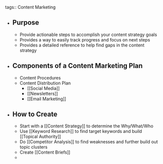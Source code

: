 tags:: Content Marketing

- ## Purpose
	- Provide actionable steps to accomplish your content strategy goals
	- Provides a way to easily track progress and focus on next steps
	- Provides a detailed reference to help find gaps in the content strategy
- ## Components of a Content Marketing Plan
	- Content Procedures
	- Content Distribution Plan
		- [[Social Media]]
		- [[Newsletters]]
		- [[Email Marketing]]
- ## How to Create
	- Start with a [[Content Strategy]] to determine the Why/What/Who
	- Use [[Keyword Research]] to find target keywords and build [[Topical Authority]]
	- Do [[Competitor Analysis]] to find weaknesses and further build out topic clusters
	- Create [[Content Briefs]]
	-